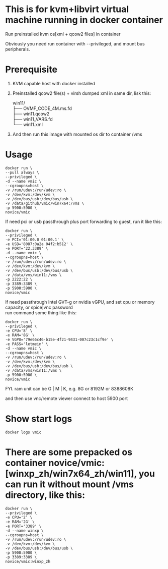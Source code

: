 # This is for kvm+libvirt virtual machine running in docker container

Run preinstalled kvm os[xml + qcow2 files] in container

Obviously you need run container with --privileged, and mount bus peripherals.   


# Prerequisite

1. KVM capable host with docker installed
2. Preinstalled qcow2 file(s) + virsh dumped xml in same dir, lisk this:

    win11/  
    ├── OVMF_CODE_4M.ms.fd  
    ├── win11.qcow2  
    ├── win11_VARS.fd  
    └── win11.xml  

3. And then run this image with mounted os dir to container /vms

# Usage

    docker run \
    --pull always \
    --privileged \
    -d --name vmic \
    --cgroupns=host \
    -v /run/udev:/run/udev:ro \
    -v /dev/kvm:/dev/kvm \
    -v /dev/bus/usb:/dev/bus/usb \
    -v /data/github/vmic/win7x64:/vms \
    -p 5900:5900 \
    novice/vmic

If need pci or usb passthrough plus port forwarding to guest, run it like this:

    docker run \
    --privileged \
    -e PCI='01:00.0 01:00.1' \
    -e USB='8087:0a2a 04f2:b512' \
    -e PORT='22,3389' \
    -d --name vmic \
    --cgroupns=host \
    -v /run/udev:/run/udev:ro \
    -v /dev/kvm:/dev/kvm \
    -v /dev/bus/usb:/dev/bus/usb \
    -v /data/vms/win11:/vms \
    -p 2222:22 \
    -p 3389:3389 \
    -p 5900:5900 \
    novice/vmic

If need passthrough Intel GVT-g or nvidia vGPU, and set cpu or memory capacity, or spice|vnc password  
run command some thing like this:

    docker run \
    --privileged \
    -e CPU='8' \
    -e RAM='8G' \
    -e VGPU='79e66c46-b15e-4f21-9431-007c23c1cf9e' \
    -e PASS='letmein' \
    -d --name vmic \
    --cgroupns=host \
    -v /run/udev:/run/udev:ro \
    -v /dev/kvm:/dev/kvm \
    -v /dev/bus/usb:/dev/bus/usb \
    -v /data/vms/win11:/vms \
    -p 5900:5900 \
    novice/vmic

FYI. ram unit can be G | M | K, e.g. 8G or 8192M or 8388608K

and then use vnc/remote viewer connect to host 5900 port

# Show start logs

    docker logs vmic 

# There are some prepacked os container novice/vmic:[winxp_zh/win7x64_zh/win11], you can run it without mount /vms directory, like this:

    docker run \
    --privileged \
    -e CPU='2' \
    -e RAM='2G' \
    -e PORT='3389' \
    -d --name winxp \
    --cgroupns=host \
    -v /run/udev:/run/udev:ro \
    -v /dev/kvm:/dev/kvm \
    -v /dev/bus/usb:/dev/bus/usb \
    -p 5900:5900 \
    -p 3389:3389 \
    novice/vmic:winxp_zh
